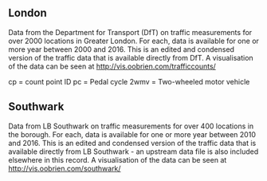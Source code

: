 ## London

Data from the Department for Transport (DfT) on traffic measurements for over 2000 locations in Greater London. For each, data is available for one or more year between 2000 and 2016. This is an edited and condensed version of the traffic data that is available directly from DfT. A visualisation of the data can be seen at http://vis.oobrien.com/trafficcounts/

cp = count point ID pc = Pedal cycle 2wmv = Two-wheeled motor vehicle

## Southwark

Data from LB Southwark on traffic measurements for over 400 locations in the borough. For each, data is available for one or more year between 2010 and 2016. This is an edited and condensed version of the traffic data that is available directly from LB Southwark - an upstream data file is also included elsewhere in this record. A visualisation of the data can be seen at http://vis.oobrien.com/southwark/

